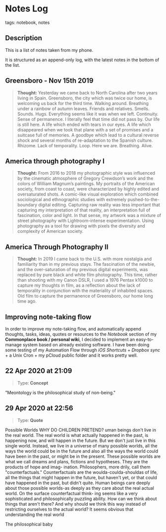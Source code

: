 # Notes Log

tags: notebook, notes

## Description

This is a list of notes taken from my phone.

It is structured as an append-only log, with the latest notes in the bottom of the list.



## Greensboro - Nov 15th 2019

 > **Thought:** Yesterday we came back to North Carolina after two years living in Spain. Greensboro, the city which was twice our home, is welcoming us back for the third time. Walking around. Breathing under a rainbow of autumn leaves. Friends and relatives. Smells. Sounds. Hugs. Everything seems like it was when we left. Continuity. Sense of permanence. I literally feel that time did not pass by. Our life is still here. A life which ended with tears in our eyes. A life which disappeared when we took that plane with a set of promises and a suitcase full of memories. A goodbye which lead to a cultural reverse shock and several months of re-adaptation to the Spanish culture. Rhizome. Lack of temporality. Loop. Here we are. Breathing. Alive.


## America through photography I

 > **Thought:** From 2016 to 2018 my photographic style was influenced by the cinematic atmosphere of Gregory Crewdson’s work and the colors of William Magnum’s paintings. My portraits of the American society, from coast to coast, were characterized by highly edited and oversaturated shots. A comic-like visual exploration which combined sociological and ethnographic studies with extremely pushed-to-the-boundary digital editing. Capturing raw reality was less important that capturing my interpretation of that reality, an interpretation full of fascination, color and light. In that sense, my artwork was a mixture of street photography with Lightroom-intense experimentation. Using photography as a tool for drawing with pixels the diversity and complexity of American society. 


## America Through Photography II

 > **Thought:** In 2019 I came back to the U.S. with more nostalgia and familiarity than in my previous stays. The fascination of the newbie, and the over-saturation of my previous digital experiments, was replaced by pure black and white film photography. This time, rather than shooting with my Canon DSLR, I used a 1976 Pentax k1000 to capture my thoughts in film, as a reflection about the lack of temporality in conjunction with the materiality of inhabited spaces. Old film to capture the permanence of Greensboro, our home long time ago.


## Improving note-taking flow

In order to improve my note-taking flow, and automatically append thoughts, tasks, ideas, quotes or resources to the *Notebook* section of my **Commonplace book / personal wiki**, I decided to implement an easy-to-manage system based on already existing software. I have been doing some testing of my Automation Flow through *iOS Shortcuts* + *Dropbox sync* + a Unix Cron + my pCloud public folder and it works pretty well.


## 22 Apr 2020 at 21:09

> Type: **Concept**

"Meontology is the philosophical study of non-being."


## 29 Apr 2020 at 22:56

> Type: **Quote**

Possible Worlds
WHY DO CHILDREN PRETEND?
uman beings don't live in the real world. The real world is
what actually happened in the past, is happening now,
and will happen in the future. But we don't just live in
this single world. Instead, we live in a universe of many possible
worlds, all the ways the world could be in the future and also all
the ways the world could have been in the past, or might be in the
present. These possible worlds are what we call dreams and plans,
fictions and hypotheses. They are the products of hope and imag-
ination. Philosophers, more drily, call them "counterfactuals."
Counterfactuals are the woulda-coulda-shouldas of life, all the
things that might happen in the future, but haven't yet, or that
could have happened in the past, but didn't quite. Human beings
care deeply about those possible worlds-as deeply as they care
about the real actual world. On the surface counterfactual think-
ing seems like a very sophisticated and philosophically puzzling
ability. How can we think about things that aren't there? And why
should we think this way instead of restricting ourselves to the
actual world? It seems obvious that understanding the real world



The philosophical baby